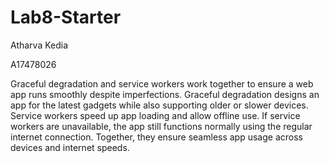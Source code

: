 # Lab8-Starter

Atharva Kedia

A17478026

Graceful degradation and service workers work together to ensure a web app runs smoothly despite imperfections. Graceful degradation designs an app for the latest gadgets while also supporting older or slower devices. Service workers speed up app loading and allow offline use. If service workers are unavailable, the app still functions normally using the regular internet connection. Together, they ensure seamless app usage across devices and internet speeds.